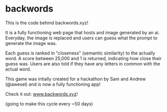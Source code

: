 # backwords


This is the code behind backwords.xyz!

It is a fully functioning web page that hosts and image generated by an ai. 
Everyday, the image is replaced and users can guess what the prompt to generate the image was.

Each guess is ranked in "closeness" (semantic similarity) to the actually word.
A score between 25,000 and 1 is returned, indicating how close their guess was.
Users are also told if they have any letters in common with the actual word.

This game was intially created for a hackathon by Sam and Andrew (@awesel) and is now a fully functioning app!

Check it out:
www.backwords.xyz!


(going to make this cycle every ~50 days)
